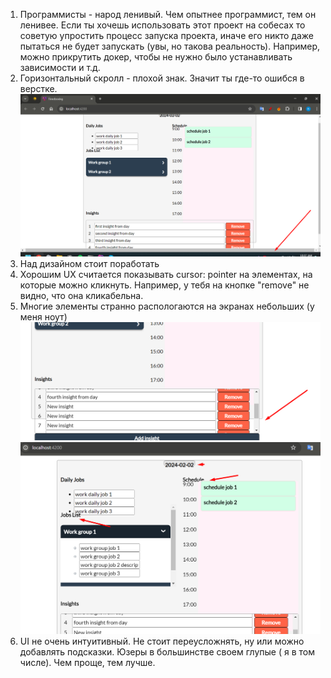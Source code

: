 1. Программисты - народ ленивый. Чем опытнее программист, тем он ленивее. Если ты хочешь использовать этот проект на
   собесах то советую упростить процесс запуска проекта, иначе его никто даже пытаться не будет запускать (увы, но
   такова реальность). Например, можно прикрутить докер, чтобы не нужно было устанавливать зависимости и т.д.
2. Горизонтальный скролл - плохой знак. Значит ты где-то ошибся в верстке. ![img.png](img.png)
3. Над дизайном стоит поработать
4. Хорошим UX считается показывать cursor: pointer на элементах, на которые можно кликнуть. Например, у тебя на кнопке
   "remove" не видно, что она кликабельна.
5. Многие элементы странно распологаются на экранах небольших (у меня
   ноут) ![img_1.png](img_1.png) ![img_2.png](img_2.png)
6. UI не очень интуитивный. Не стоит переусложнять, ну или можно добавлять подсказки. Юзеры в большинстве своем глупые (
   я в том числе). Чем проще, тем лучше.
